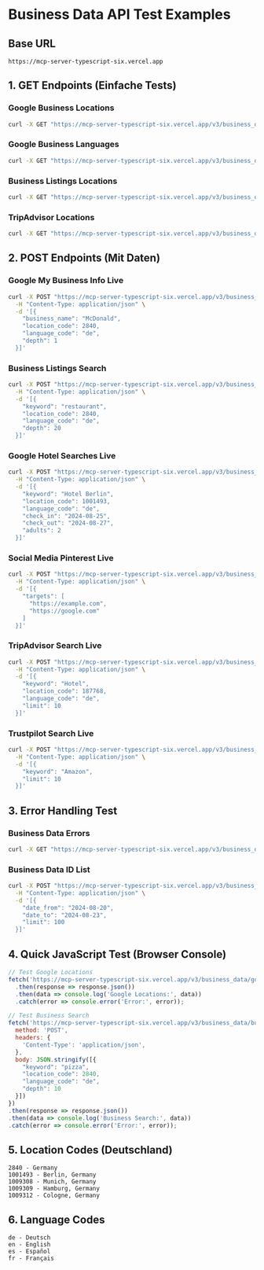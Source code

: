 # Business Data API Test Examples

## Base URL
```
https://mcp-server-typescript-six.vercel.app
```

## 1. GET Endpoints (Einfache Tests)

### Google Business Locations
```bash
curl -X GET "https://mcp-server-typescript-six.vercel.app/v3/business_data/google/locations"
```

### Google Business Languages  
```bash
curl -X GET "https://mcp-server-typescript-six.vercel.app/v3/business_data/google/languages"
```

### Business Listings Locations
```bash
curl -X GET "https://mcp-server-typescript-six.vercel.app/v3/business_data/business_listings/locations"
```

### TripAdvisor Locations
```bash
curl -X GET "https://mcp-server-typescript-six.vercel.app/v3/business_data/tripadvisor/locations"
```

## 2. POST Endpoints (Mit Daten)

### Google My Business Info Live
```bash
curl -X POST "https://mcp-server-typescript-six.vercel.app/v3/business_data/google/my_business_info/live" \
  -H "Content-Type: application/json" \
  -d '[{
    "business_name": "McDonald",
    "location_code": 2840,
    "language_code": "de",
    "depth": 1
  }]'
```

### Business Listings Search
```bash
curl -X POST "https://mcp-server-typescript-six.vercel.app/v3/business_data/business_listings/search/live" \
  -H "Content-Type: application/json" \
  -d '[{
    "keyword": "restaurant",
    "location_code": 2840,
    "language_code": "de",
    "depth": 20
  }]'
```

### Google Hotel Searches Live
```bash
curl -X POST "https://mcp-server-typescript-six.vercel.app/v3/business_data/google/hotel_searches/live" \
  -H "Content-Type: application/json" \
  -d '[{
    "keyword": "Hotel Berlin",
    "location_code": 1001493,
    "language_code": "de",
    "check_in": "2024-08-25",
    "check_out": "2024-08-27",
    "adults": 2
  }]'
```

### Social Media Pinterest Live
```bash
curl -X POST "https://mcp-server-typescript-six.vercel.app/v3/business_data/social_media/pinterest/live" \
  -H "Content-Type: application/json" \
  -d '[{
    "targets": [
      "https://example.com",
      "https://google.com"
    ]
  }]'
```

### TripAdvisor Search Live
```bash
curl -X POST "https://mcp-server-typescript-six.vercel.app/v3/business_data/tripadvisor/search/live" \
  -H "Content-Type: application/json" \
  -d '[{
    "keyword": "Hotel",
    "location_code": 187768,
    "language_code": "de",
    "limit": 10
  }]'
```

### Trustpilot Search Live
```bash
curl -X POST "https://mcp-server-typescript-six.vercel.app/v3/business_data/trustpilot/search/live" \
  -H "Content-Type: application/json" \
  -d '[{
    "keyword": "Amazon",
    "limit": 10
  }]'
```

## 3. Error Handling Test

### Business Data Errors
```bash
curl -X GET "https://mcp-server-typescript-six.vercel.app/v3/business_data/errors"
```

### Business Data ID List
```bash
curl -X POST "https://mcp-server-typescript-six.vercel.app/v3/business_data/id_list" \
  -H "Content-Type: application/json" \
  -d '[{
    "date_from": "2024-08-20",
    "date_to": "2024-08-23",
    "limit": 100
  }]'
```

## 4. Quick JavaScript Test (Browser Console)

```javascript
// Test Google Locations
fetch('https://mcp-server-typescript-six.vercel.app/v3/business_data/google/locations')
  .then(response => response.json())
  .then(data => console.log('Google Locations:', data))
  .catch(error => console.error('Error:', error));

// Test Business Search
fetch('https://mcp-server-typescript-six.vercel.app/v3/business_data/business_listings/search/live', {
  method: 'POST',
  headers: {
    'Content-Type': 'application/json',
  },
  body: JSON.stringify([{
    "keyword": "pizza",
    "location_code": 2840,
    "language_code": "de",
    "depth": 10
  }])
})
.then(response => response.json())
.then(data => console.log('Business Search:', data))
.catch(error => console.error('Error:', error));
```

## 5. Location Codes (Deutschland)

```
2840 - Germany
1001493 - Berlin, Germany  
1009308 - Munich, Germany
1009309 - Hamburg, Germany
1009312 - Cologne, Germany
```

## 6. Language Codes

```
de - Deutsch
en - English
es - Español
fr - Français
```
